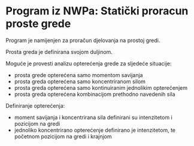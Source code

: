 # Program iz NWPa: Statički proracun proste grede

Program je namijenjen za proračun djelovanja na prostoj gredi.

Prosta greda je definirana svojom duljinom.

Moguće je provesti analizu opterećenja grede za sljedeće situacije:

- prosta grede opterećena samo momentom savijanja
- prosta greda opterećena samo koncentriranom silom
- prosta greda opterećena samo kontinuiranim jednolikim opterećenjem
- prosta greda opterećena kombinacijom prethodno navedenih sila

Definiranje opterećenja:

- moment savijanja i koncentrirana sila definirani su intenzitetom i pozicijom na gredi
- jednoliko koncentrirano opterećenje definirano je intenzitetom, te početnom pozicijom na gredi i krajnjom
